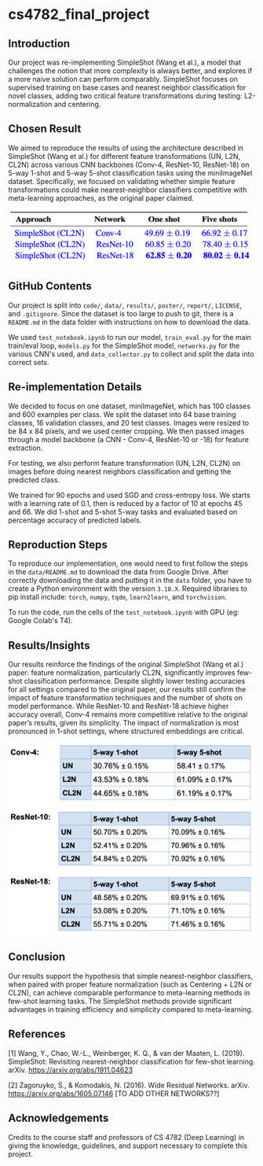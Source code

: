 # cs4782_final_project

## Introduction

Our project was re-implementing SimpleShot (Wang et al.), a model that challenges the notion that more complexity is always better, and explores if a more naive solution can perform comparably. SimpleShot focuses on supervised training on base cases and nearest neighbor classification for novel classes, adding two critical feature transformations during testing: L2-normalization and centering.

## Chosen Result

We aimed to reproduce the results of using the architecture described in SimpleShot (Wang et al.) for different feature transformations (UN, L2N, CL2N) across various CNN backbones (Conv-4, ResNet-10, ResNet-18) on 5-way 1-shot and 5-way 5-shot classification tasks using the miniImageNet dataset. Specifically, we focused on validating whether simple feature transformations could make nearest-neighbor classifiers competitive with meta-learning approaches, as the original paper claimed.

![Figure of performance of SimpleShot (Wang et al.) on different networks and number of shots.](results/chosen_result.png)

## GitHub Contents

Our project is split into `code/`, `data/`, `results/`, `poster/`, `report/`, `LICENSE`, and `.gitignore`. Since the dataset is too large to push to git, there is a `README.md` in the data folder with instructions on how to download the data.

We used `test_notebook.ipynb` to run our model, `train_eval.py` for the main train/eval loop, `models.py` for the SimpleShot model, `networks.py` for the various CNN's used, and `data_collector.py` to collect and split the data into correct sets.

## Re-implementation Details

We decided to focus on one dataset, miniImageNet, which has 100 classes and 600 examples per class. We split the dataset into 64 base training classes, 16 validation classes, and 20 test classes. Images were resized to be 84 x 84 pixels, and we used center cropping. We then passed images through a model backbone (a CNN - Conv-4, ResNet-10 or -18) for feature extraction.

For testing, we also perform feature transformation (UN, L2N, CL2N) on images before doing nearest neighbors classification and getting the predicted class.

We trained for 90 epochs and used SGD and cross-entropy loss. We starts with a learning rate of 0.1, then is reduced by a factor of 10 at epochs 45 and 66. We did 1-shot and 5-shot 5-way tasks and evaluated based on percentage accuracy of predicted labels.

## Reproduction Steps

To reproduce our implementation, one would need to first follow the steps in the `data/README.md` to download the data from Google Drive. After correctly downloading the data and putting it in the `data` folder, you have to create a Python environment with the version `3.10.X`. Required libraries to pip install include: `torch`, `numpy`, `tqdm`, `learn2learn`, and `torchvision`.

To run the code, run the cells of the `test_notebook.ipynb` with GPU (eg: Google Colab's T4).

## Results/Insights

Our results reinforce the findings of the original SimpleShot (Wang et al.) paper: feature normalization, particularly CL2N, significantly improves few-shot classification performance. Despite slightly lower testing accuracies for all settings compared to the original paper, our results still confirm the impact of feature transformation techniques and the number of shots on model performance. While ResNet-10 and ResNet-18 achieve higher accuracy overall, Conv-4 remains more competitive relative to the original paper’s results, given its simplicity. The impact of normalization is most pronounced in 1-shot settings, where structured embeddings are critical.

![Table with results of test sets.](results/results.png)

## Conclusion

Our results support the hypothesis that simple nearest-neighbor classifiers, when paired with proper feature normalization (such as Centering + L2N or CL2N), can achieve comparable performance to meta-learning methods in few-shot learning tasks. The SimpleShot methods provide significant advantages in training efficiency and simplicity compared to meta-learning.

## References

[1] Wang, Y., Chao, W.-L., Weinberger, K. Q., & van der Maaten, L. (2019). SimpleShot: Revisiting nearest-neighbor classification for few-shot learning. arXiv. <https://arxiv.org/abs/1911.04623>

[2] Zagoruyko, S., & Komodakis, N. (2016). Wide Residual Networks. arXiv. <https://arxiv.org/abs/1605.07146>
[TO ADD OTHER NETWORKS??]

## Acknowledgements

Credits to the course staff and professors of CS 4782 (Deep Learning) in giving the knowledge, guidelines, and support necessary to complete this project.

